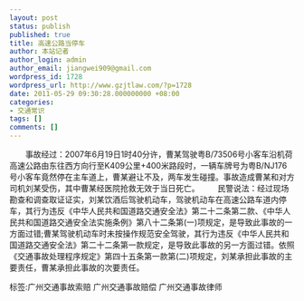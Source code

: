 ```yaml
---
layout: post
status: publish
published: true
title: 高速公路当停车
author: 本站记者
author_login: admin
author_email: jiangwei909@gmail.com
wordpress_id: 1728
wordpress_url: http://www.gzjtlaw.com/?p=1728
date: 2011-05-29 09:30:28.000000000 +08:00
categories:
- 交通常识
tags: []
comments: []
---
```

　　事故经过：2007年6月19日1时40分许，曹某驾驶粤B&#47;73506号小客车沿机荷高速公路由东往西方向行至K409公里+400米路段时，一辆车牌号为粤B&#47;NJ176号小客车竟然停在主车道上，曹某避让不及，两车发生碰撞。事故造成曹某和对方司机刘某受伤，其中曹某经医院抢救无效于当日死亡。　　民警说法：经过现场勘查和调查取证证实，刘某饮酒后驾驶机动车，驾驶机动车在高速公路车道内停车，其行为违反《中华人民共和国道路交通安全法》第二十二条第二款、《中华人民共和国道路交通安全法实施条例》第八十二条第(一)项规定，是导致此事故的一方面过错;曹某驾驶机动车时未按操作规范安全驾驶，其行为违反《中华人民共和国道路交通安全法》第二十二条第一款规定，是导致此事故的另一方面过错。依照《交通事故处理程序规定》第四十五条第一款第(二)项规定，刘某承担此事故的主要责任，曹某承担此事故的次要责任。标签:广州交通事故索赔 广州交通事故赔偿 广州交通事故律师
